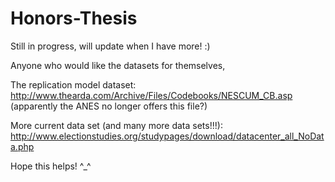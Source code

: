 # Honors-Thesis
Still in progress, will update when I have more! :)

Anyone who would like the datasets for themselves,

The replication model dataset:
http://www.thearda.com/Archive/Files/Codebooks/NESCUM_CB.asp
(apparently the ANES no longer offers this file?)

More current data set (and many more data sets!!!):
http://www.electionstudies.org/studypages/download/datacenter_all_NoData.php

Hope this helps! ^_^

